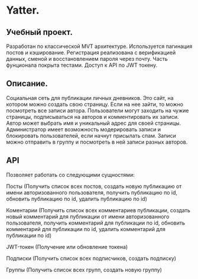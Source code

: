 Yatter.
===
Учебный проект.
---
Разработан по классической MVT архитектуре. Используется пагинация постов и кэширование. Регистрация реализована с верификацией данных, сменой и восстановлением пароля через почту. Часть фунционала покрыта тестами. Доступ к API по JWT токену.

Описание.
---
Социальная сеть для публикации личных дневников. Это сайт, на котором можно создать свою страницу. Если на нее зайти, то можно посмотреть все записи автора. Пользователи могут заходить на чужие страницы, подписываться на авторов и комментировать их записи. Автор может выбрать имя и уникальный адрес для своей страницы. Администратор имеет возможность модерировать записи и блокировать пользователей, если начнут присылать спам. Записи можно отправить в группу и посмотреть в ней записи разных авторов.

API
---
Позволяет работать со следующими сущностями:

Посты (Получить список всех постов, создать новую публикацию от имени авторизованного пользователя, получить публикацию по id, обновить публикацию по id, удалить публикацию по id)

Коментарии (Получить список всех комментариев публикации, создать новый комментарий для публикации от имени авторизованного пользователя, получить комментарий для публикации по id, обновить комментарий для публикации по id, удалить комментарий для публикации по id)

JWT-токен (Получение или обновление токена)

Подписки (Получить список всех подписчиков, создать подписку)

Группы (Получить список всех групп, создать новую группу)
